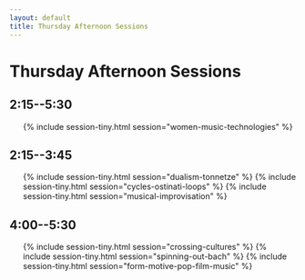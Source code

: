 ```yaml
---
layout: default
title: Thursday Afternoon Sessions
---
```


# Thursday Afternoon Sessions

## 2:15--5:30

<ul>
{% include session-tiny.html session="women-music-technologies" %}
</ul>

## 2:15--3:45

<ul>
{% include session-tiny.html session="dualism-tonnetze" %}
{% include session-tiny.html session="cycles-ostinati-loops" %}
{% include session-tiny.html session="musical-improvisation" %}
</ul>

## 4:00--5:30

<ul>
{% include session-tiny.html session="crossing-cultures" %}
{% include session-tiny.html session="spinning-out-bach" %}
{% include session-tiny.html session="form-motive-pop-film-music" %}
</ul>
